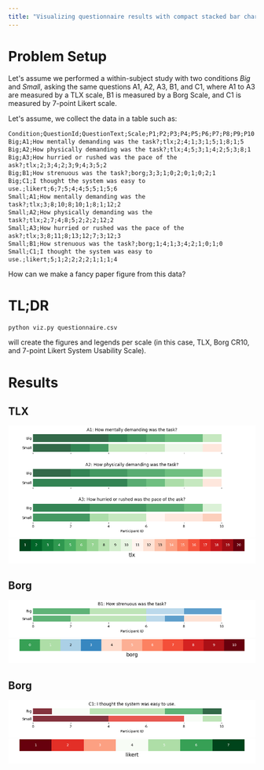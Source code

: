 ```yaml
---
title: "Visualizing questionnaire results with compact stacked bar charts"
---
```


# Problem Setup

Let's assume we performed a within-subject study with two conditions _Big_ and _Small_, asking the same questions A1, A2, A3, B1, and C1, where A1 to A3 are measured by a TLX scale, B1 is measured by a Borg Scale, and C1 is measured by 7-point Likert scale.

Let's assume, we collect the data in a table such as:

```csv
Condition;QuestionId;QuestionText;Scale;P1;P2;P3;P4;P5;P6;P7;P8;P9;P10
Big;A1;How mentally demanding was the task?;tlx;2;4;1;3;1;5;1;8;1;5
Big;A2;How physically demanding was the task?;tlx;4;5;3;1;4;2;5;3;8;1
Big;A3;How hurried or rushed was the pace of the ask?;tlx;2;3;4;2;3;9;4;3;5;2
Big;B1;How strenuous was the task?;borg;3;3;1;0;2;0;1;0;2;1
Big;C1;I thought the system was easy to use.;likert;6;7;5;4;4;5;5;1;5;6
Small;A1;How mentally demanding was the task?;tlx;3;8;10;8;10;1;8;1;12;2
Small;A2;How physically demanding was the task?;tlx;2;7;4;8;5;2;2;2;12;2
Small;A3;How hurried or rushed was the pace of the ask?;tlx;3;8;11;8;13;12;7;3;12;3
Small;B1;How strenuous was the task?;borg;1;4;1;3;4;2;1;0;1;0
Small;C1;I thought the system was easy to use.;likert;5;1;2;2;2;2;1;1;1;4
```

How can we make a fancy paper figure from this data?

# TL;DR

```sh
python viz.py questionnaire.csv 
```

will create the figures and legends per scale (in this case, TLX, Borg CR10, and 7-point Likert System Usability Scale).


# 



# Results

## TLX
![](questionnaire_tlx.png)
![](scale_tlx.png)

## Borg
![](questionnaire_borg.png)
![](scale_borg.png)

## Borg
![](questionnaire_likert.png)
![](scale_likert.png)